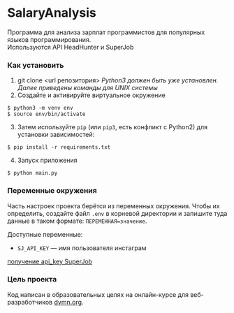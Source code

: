 # SalaryAnalysis
Программа для анализа зарплат программистов для популярных языков программирования.  
Используются API HeadHunter и SuperJob

### Как установить

1. git clone <url репозитория> 
*Python3 должен быть уже установлен.*
*Далее приведены команды для UNIX системы*
2. Создайте и активируйте виртуальное окружение
```
$ python3 -m venv env
$ source env/bin/activate

```
3. Затем используйте `pip` (или `pip3`, есть конфликт с Python2) для установки зависимостей:
```
$ pip install -r requirements.txt
```
4. Запуск приложения
```
$ python main.py
```

### Переменные окружения

Часть настроек проекта берётся из переменных окружения. Чтобы их определить, создайте файл `.env` в корневой директории и запишите туда данные в таком формате: `ПЕРЕМЕННАЯ=значение`.

Доступные переменные:
- `SJ_API_KEY` — имя пользователя инстаграм

[получение api_key SuperJob](https://api.superjob.ru/info/)

### Цель проекта

Код написан в образовательных целях на онлайн-курсе для веб-разработчиков [dvmn.org](https://dvmn.org/).
